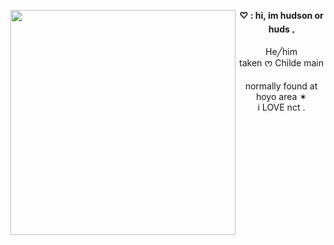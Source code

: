 <img align="left" src="https://i.pinimg.com/736x/cd/f0/b2/cdf0b22efbbc920e37bd91b47a5a23e5.jpg" width="360"> <p align="center"> **♡ : hi, im hudson or huds 𓈒** <br>
<br> He╱him <br> taken ᰔ Childe main <br> <br> normally found at hoyo area ✶ <br> i LOVE nct . </p>

<br>

